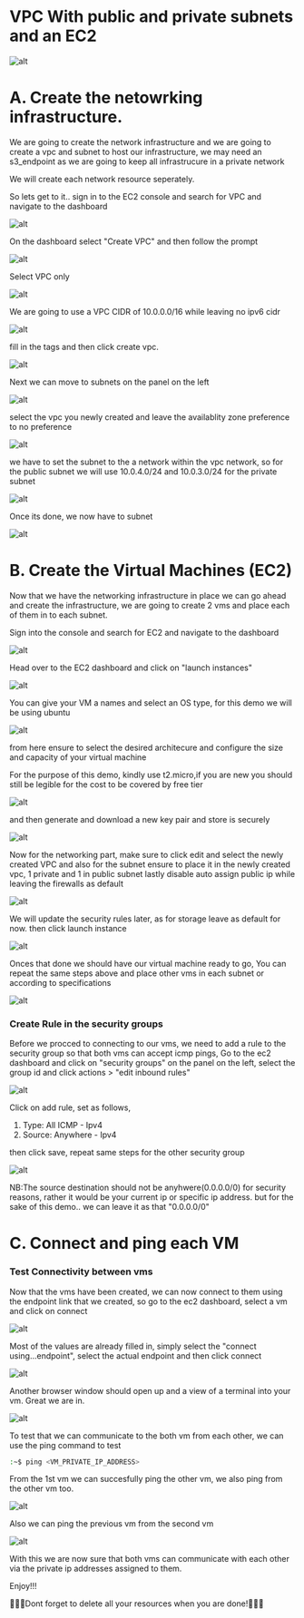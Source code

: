 <!-- @format -->

# VPC With public and private subnets and an EC2

![alt](images/vpcsubec2.png)

# A. Create the netowrking infrastructure.

We are going to create the network infrastructure and we are going to create a vpc and subnet to host our infrastructure, we may need an s3_endpoint as we are going to keep all infrastrucure in a private network

We will create each network resource seperately.

So lets get to it.. sign in to the EC2 console and search for VPC and navigate to the dashboard

![alt](images/altvpc1.png)

On the dashboard select "Create VPC" and then follow the prompt

![alt](images/altvpc2.png)

Select VPC only

![alt](images/vpca1.png)

We are going to use a VPC CIDR of 10.0.0.0/16 while leaving no ipv6 cidr

![alt](images/vpca2.png)

fill in the tags and then click create vpc.

![alt](images/vpca2.png)

Next we can move to subnets on the panel on the left

![alt](images/subnet1.png)

select the vpc you newly created and leave the availablity zone preference to no preference

![alt](images/subnet2.png)

we have to set the subnet to the a network within the vpc network, so for the public subnet we will use 10.0.4.0/24 and 10.0.3.0/24 for the private subnet

![alt](images/subnet3.png)

Once its done, we now have to subnet

![alt](images/subnet4.png)

# B. Create the Virtual Machines (EC2)

Now that we have the networking infrastructure in place we can go ahead and create the infrastructure, we are going to create 2 vms and place each of them in to each subnet.

Sign into the console and search for EC2 and navigate to the dashboard

![alt](images/ec21.png)

Head over to the EC2 dashboard and click on "launch instances"

![alt](images/ec22.png)

You can give your VM a names and select an OS type, for this demo we will be using ubuntu

![alt](images/ec23.png)

from here ensure to select the desired architecure and configure the size and capacity of your virtual machine

For the purpose of this demo, kindly use t2.micro,if you are new you should still be legible for the cost to be covered by free tier

![alt](images/ec24.png)

and then generate and download a new key pair and store is securely

![alt](images/ec25.png)

Now for the networking part, make sure to click edit and select the newly created VPC and also for the subnet ensure to place it in the newly created vpc, 1 private and 1 in public subnet lastly disable auto assign public ip while leaving the firewalls as default

![alt](images/ec26.png)

We will update the security rules later, as for storage leave as default for now. then click launch instance

![alt](images/ec27.png)

Onces that done we should have our virtual machine ready to go, You can repeat the same steps above and place other vms in each subnet or according to specifications

![alt](images/ec28.png)

### Create Rule in the security groups

Before we procced to connecting to our vms, we need to add a rule to the security group so that both vms can accept icmp pings, Go to the ec2 dashboard and click on "security groups" on the panel on the left, select the group id and click actions > "edit inbound rules"

![alt](images/sg1.png)

Click on add rule, set as follows,

1. Type: All ICMP - Ipv4
1. Source: Anywhere - Ipv4

then click save, repeat same steps for the other security group

![alt](images/sg2.png)

NB:The source destination should not be anyhwere(0.0.0.0/0) for security reasons, rather it would be your current ip or specific ip address. but for the sake of this demo.. we can leave it as that "0.0.0.0/0"

# C. Connect and ping each VM

### Test Connectivity between vms

Now that the vms have been created, we can now connect to them using the endpoint link that we created, so go to the ec2 dashboard, select a vm and click on connect

![alt](images/connect1.png)

Most of the values are already filled in, simply select the "connect using...endpoint", select the actual endpoint and then click connect

![alt](images/connect2.png)

Another browser window should open up and a view of a terminal into your vm. Great we are in.

![alt](images/connect3.png)

To test that we can communicate to the both vm from each other, we can use the ping command to test

```sh
:~$ ping <VM_PRIVATE_IP_ADDRESS>
```

From the 1st vm we can succesfully ping the other vm, we also ping from the other vm too.

![alt](images/success1.png)

Also we can ping the previous vm from the second vm

![alt](images/success2.png)

With this we are now sure that both vms can communicate with each other via the private ip addresses assigned to them.

Enjoy!!!

🚧🚧🚧Dont forget to delete all your resources when you are done!🚧🚧🚧
